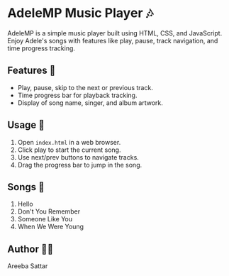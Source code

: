 # AdeleMP Music Player 🎶

AdeleMP is a simple music player built using HTML, CSS, and JavaScript. Enjoy Adele's songs with features like play, pause, track navigation, and time progress tracking.

## Features 🎵

- Play, pause, skip to the next or previous track.
- Time progress bar for playback tracking.
- Display of song name, singer, and album artwork.

## Usage 🚀

1. Open `index.html` in a web browser.
2. Click play to start the current song.
3. Use next/prev buttons to navigate tracks.
4. Drag the progress bar to jump in the song.

## Songs 🎤

1. Hello
2. Don't You Remember
3. Someone Like You
4. When We Were Young

## Author 👨‍💻

Areeba Sattar
